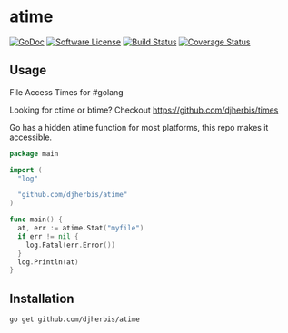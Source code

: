 atime 
==========

[![GoDoc](https://godoc.org/github.com/djherbis/atime?status.svg)](https://godoc.org/github.com/djherbis/atime)
[![Software License](https://img.shields.io/badge/license-MIT-brightgreen.svg)](LICENSE.txt)
[![Build Status](https://travis-ci.org/djherbis/atime.svg?branch=master)](https://travis-ci.org/djherbis/atime)
[![Coverage Status](https://coveralls.io/repos/djherbis/atime/badge.svg?branch=master)](https://coveralls.io/r/djherbis/atime?branch=master)

Usage
------------
File Access Times for #golang

Looking for ctime or btime? Checkout https://github.com/djherbis/times

Go has a hidden atime function for most platforms, this repo makes it accessible.

```go
package main

import (
  "log"

  "github.com/djherbis/atime"
)

func main() {
  at, err := atime.Stat("myfile")
  if err != nil {
    log.Fatal(err.Error())
  }
  log.Println(at)
}
```

Installation
------------
```sh
go get github.com/djherbis/atime
```
